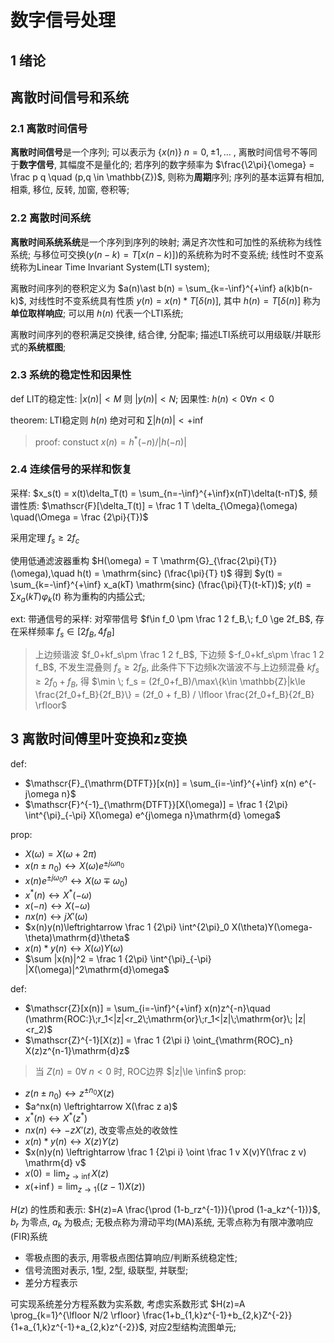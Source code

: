 # 数字信号处理
## 1 绪论
##  离散时间信号和系统

### 2.1 离散时间信号

**离散时间信号**是一个序列; 可以表示为 $\{x(n)\}\; n=0,\pm 1,...$ ,
离散时间信号不等同于**数字信号**, 其幅度不是量化的; 若序列的数字频率为 $\frac{\2\pi}{\omega} = \frac p q \quad (p,q \in \mathbb{Z})$, 则称为**周期**序列; 序列的基本运算有相加, 相乘, 移位, 反转, 加窗, 卷积等;

### 2.2 离散时间系统

**离散时间系统系统**是一个序列到序列的映射; 满足齐次性和可加性的系统称为线性系统; 与移位可交换($y(n-k)=T[x(n-k)]$)的系统称为时不变系统; 线性时不变系统称为Linear Time Invariant System(LTI system);

离散时间序列的卷积定义为 $a(n)\ast b(n) = \sum_{k=-\inf}^{+\inf} a(k)b(n-k)$, 对线性时不变系统具有性质 $y(n)=x(n)\ast T[\delta(n)]$, 其中 $h(n)=T[\delta (n)]$ 称为**单位取样响应**;
可以用 $h(n)$ 代表一个LTI系统;

离散时间序列的卷积满足交换律, 结合律, 分配率; 描述LTI系统可以用级联/并联形式的**系统框图**;

### 2.3 系统的稳定性和因果性

def LIT的稳定性: $|x(n)|<M$ 则 $|y(n)|<N$; 因果性: $h(n)<0\forall n<0$ 

theorem: LTI稳定则 $h(n)$ 绝对可和 $\sum |h(n)|<+\inf$

> proof: constuct $x(n)=h^*(-n)/|h(-n)|$

### 2.4 连续信号的采样和恢复

采样: $x_s(t) = x(t)\delta_T(t) = \sum_{n=-\inf}^{+\inf}x(nT)\delta(t-nT)$, 频谱性质: $\mathscr{F}[\delta_T(t)] = \frac 1 T \delta_{\Omega}(\omega) \quad(\Omega = \frac {2\pi}{T})$

采用定理 $f_s\ge 2f_c$

使用低通滤波器重构 $H(\omega) = T \mathrm{G}_{\frac{2\pi}{T}}(\omega),\quad h(t) = \mathrm{sinc} (\frac{\pi}{T} t)$
得到 $y(t) = \sum_{k=-\inf}^{+\inf} x_a(kT) \mathrm{sinc} (\frac{\pi}{T}(t-kT))$; $y(t)=\sum x_a(kT)\varphi_k(t)$ 称为重构的内插公式;

ext: 带通信号的采样: 对窄带信号 $f\in f_0 \pm \frac 1 2 f_B,\; f_0 \ge 2f_B$, 存在采样频率 $f_s \in [2f_B,4f_B]$ 

> 上边频谐波 $f_0+kf_s\pm \frac 1 2 f_B$, 下边频 $-f_0+kf_s\pm \frac 1 2 f_B$, 不发生混叠则 $f_s\ge 2f_B$, 此条件下下边频k次谐波不与上边频混叠 $kf_s\ge 2f_0+f_B$, 得 $\min \; f_s = (2f_0+f_B)/\max\{k\in \mathbb{Z}|k\le \frac{2f_0+f_B}{2f_B}\} = (2f_0 + f_B) / \lfloor \frac{2f_0+f_B}{2f_B} \rfloor$

## 3 离散时间傅里叶变换和z变换

def: 
 - $\mathscr{F}_{\mathrm{DTFT}}[x(n)] = \sum_{i=-\inf}^{+\inf} x(n) e^{-j\omega n}$
 - $\mathscr{F}^{-1}_{\mathrm{DTFT}}[X(\omega)] = \frac 1 {2\pi} \int^{\pi}_{-\pi} X(\omega) e^{j\omega n}\mathrm{d} \omega$

prop:
 - $X(\omega)=X(\omega+2\pi)$
 - $x(n\pm n_0) \leftrightarrow X(\omega)e^{\pm j\omega n_0}$
 - $x(n)e^{\pm j \omega_0 n} \leftrightarrow X(\omega \mp \omega_0)$
 - $x^*(n)\leftrightarrow X^*(-\omega)$
 - $x(-n)\leftrightarrow X(-\omega)$
 - $nx(n)\leftrightarrow j X'(\omega)$
 - $x(n)y(n)\leftrightarrow \frac 1 {2\pi} \int^{2\pi}_0 X(\theta)Y(\omega-\theta)\mathrm{d}\theta$
 - $x(n)\ast y(n) \leftrightarrow X(\omega)Y(\omega)$
 - $\sum |x(n)|^2 = \frac 1 {2\pi} \int^{\pi}_{-\pi} |X(\omega)|^2\mathrm{d}\omega$

def:
 - $\mathscr{Z}[x(n)] = \sum_{i=-\inf}^{+\inf} x(n)z^{-n}\quad (\mathrm{ROC:}\;r_1<|z|<r_2\;\mathrm{or}\;r_1<|z|\;\mathrm{or}\; |z|<r_2)$
 - $\mathscr{Z}^{-1}[X(z)] = \frac 1 {2\pi i} \oint_{\mathrm{ROC}_n} X(z)z^{n-1}\mathrm{d}z$
> 当 $Z(n)=0\forall\; n<0$ 时, ROC边界 $|z|\le \infin$
prop:
 - $z(n\pm n_0)\leftrightarrow z^{\pm n_0}X(z)$
 - $a^nx(n) \leftrightarrow X(\frac z a)$
 - $x^*(n) \leftrightarrow X^*(z^*)$
 - $nx(n)\leftrightarrow -zX'(z)$, 改变零点处的收敛性
 - $x(n)\ast y(n) \leftrightarrow X(z)Y(z)$
 - $x(n)y(n) \leftrightarrow \frac 1 {2\pi i} \oint \frac 1 v X(v)Y(\frac z v) \mathrm{d} v$
 - $x(0)=\lim_{z\to\inf} X(z)$
 - $x(+\inf)=\lim_{z\to 1}((z-1)X(z))$

$H(z)$ 的性质和表示: $H(z)=A \frac{\prod (1-b_rz^{-1})}{\prod (1-a_kz^{-1})}$, $b_r$ 为零点, $a_k$ 为极点; 无极点称为滑动平均(MA)系统, 无零点称为有限冲激响应(FIR)系统
 - 零极点图的表示, 用零极点图估算响应/判断系统稳定性;
 - 信号流图对表示, 1型, 2型, 级联型, 并联型;
 - 差分方程表示

可实现系统差分方程系数为实系数, 考虑实系数形式 $H(z)=A \prog_{k=1}^{\lfloor N/2 \rfloor} \frac{1+b_{1,k}z^{-1}+b_{2,k}Z^{-2}}{1+a_{1,k}z^{-1}+a_{2,k}z^{-2}}$, 对应2型结构流图单元;